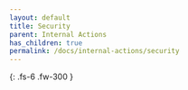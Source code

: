 ```yaml
---
layout: default
title: Security
parent: Internal Actions
has_children: true
permalink: /docs/internal-actions/security
---
```

{: .fs-6 .fw-300 }
